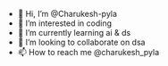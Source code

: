 - 👋 Hi, I’m @Charukesh-pyla
- 👀 I’m interested in coding
- 🌱 I’m currently learning ai & ds
- 💞️ I’m looking to collaborate on dsa
- 📫 How to reach me @charukesh_pyla

<!---
Charukesh-pyla/Charukesh-pyla is a ✨ special ✨ repository because its `README.md` (this file) appears on your GitHub profile.
You can click the Preview link to take a look at your changes.
--->
